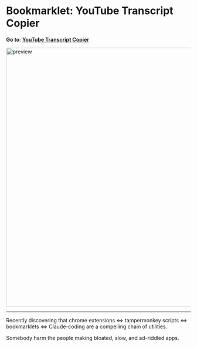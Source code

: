 # Bookmarklet: YouTube Transcript Copier

**Go to**: [**YouTube Transcript Copier**](https://kawaritai.github.io/bookmarklet-youtube-transcript-copier/)

[<img width="1110" height="705" alt="preview" src="https://github.com/user-attachments/assets/a8df4416-eab3-4533-a8d2-08daee6dc8aa" />](https://kawaritai.github.io/bookmarklet-youtube-transcript-copier/)

---

Recently discovering that chrome extensions <=> tampermonkey scripts <=> bookmarklets <=> Claude-coding are a compelling chain of utilities. 

Somebody harm the people making bloated, slow, and ad-riddled apps.
